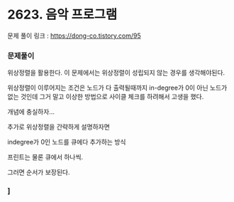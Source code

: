 # 2623. 음악 프로그램

문제 풀이 링크 : https://dong-co.tistory.com/95

### 문제풀이

 위상정렬을 활용한다. 이 문제에서는 위상정렬이 성립되지 않는 경우를 생각해야된다.

 

위상정렬이 이루어지는 조건은 노드가 다 출력될때까지 in-degree가 0이 아닌 노드가 없는 것인데 그거 말고 이상한 방법으로 사이클 체크를 하려해서 고생을 했다.

 

개념에 충실하자...

 

추가로 위상정렬을 간략하게 설명하자면

indegree가 0인 노드를 큐에다 추가하는 방식

프린트는 물론 큐에서 하나씩.

그러면 순서가 보장된다.

### ]
